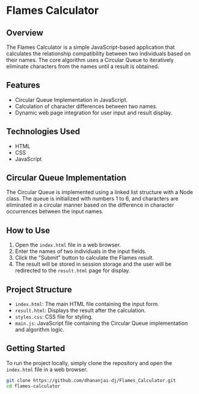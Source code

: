 # Flames Calculator

## Overview

The Flames Calculator is a simple JavaScript-based application that calculates the relationship compatibility between two individuals based on their names. The core algorithm uses a Circular Queue to iteratively eliminate characters from the names until a result is obtained.

## Features

- Circular Queue Implementation in JavaScript.
- Calculation of character differences between two names.
- Dynamic web page integration for user input and result display.

## Technologies Used

- HTML
- CSS
- JavaScript

## Circular Queue Implementation

The Circular Queue is implemented using a linked list structure with a Node class. The queue is initialized with numbers 1 to 6, and characters are eliminated in a circular manner based on the difference in character occurrences between the input names.

## How to Use

1. Open the `index.html` file in a web browser.
2. Enter the names of two individuals in the input fields.
3. Click the "Submit" button to calculate the Flames result.
4. The result will be stored in session storage and the user will be redirected to the `result.html` page for display.

## Project Structure

- `index.html`: The main HTML file containing the input form.
- `result.html`: Displays the result after the calculation.
- `styles.css`: CSS file for styling.
- `main.js`: JavaScript file containing the Circular Queue implementation and algorithm logic.

## Getting Started

To run the project locally, simply clone the repository and open the `index.html` file in a web browser.

```bash
git clone https://github.com/dhananjai-dj/Flames_Calculator.git
cd flames-calculator
